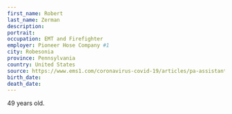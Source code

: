 ```yaml
---
first_name: Robert
last_name: Zerman
description: 
portrait: 
occupation: EMT and Firefighter
employer: Pioneer Hose Company #1
city: Robesonia
province: Pennsylvania
country: United States
source: https://www.ems1.com/coronavirus-covid-19/articles/pa-assistant-fire-chief-emt-dies-from-covid-19-UJE6Z6bwyvQHWZdh/
birth_date: 
death_date: 
---
```


49 years old.
